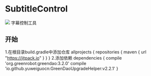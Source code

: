 # SubtitleControl
[![](https://jitpack.io/v/evanforest/SubtitleControl.svg)](https://jitpack.io/#evanforest/SubtitleControl)
字幕控制工具
## 开始
1.在根目录build.gradle中添加仓库
allprojects {
	repositories {
		maven { url "https://jitpack.io" }
	}
}
2.添加依赖
dependencies {
    compile 'org.greenrobot:greendao:3.2.0'
    compile 'io.github.yuweiguocn:GreenDaoUpgradeHelper:v2.2.1'
}

